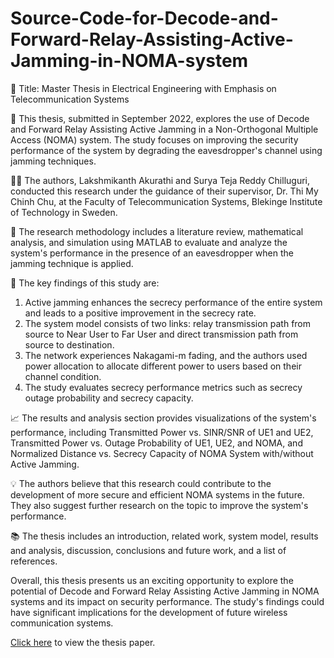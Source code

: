 # Source-Code-for-Decode-and-Forward-Relay-Assisting-Active-Jamming-in-NOMA-system

📜 Title: Master Thesis in Electrical Engineering with Emphasis on Telecommunication Systems

🔬 This thesis, submitted in September 2022, explores the use of Decode and Forward Relay Assisting Active Jamming in a Non-Orthogonal Multiple Access (NOMA) system. The study focuses on improving the security performance of the system by degrading the eavesdropper's channel using jamming techniques.

👨‍💻 The authors, Lakshmikanth Akurathi and Surya Teja Reddy Chilluguri, conducted this research under the guidance of their supervisor, Dr. Thi My Chinh Chu, at the Faculty of Telecommunication Systems, Blekinge Institute of Technology in Sweden.

🔧 The research methodology includes a literature review, mathematical analysis, and simulation using MATLAB to evaluate and analyze the system's performance in the presence of an eavesdropper when the jamming technique is applied.

🔑 The key findings of this study are:

1. Active jamming enhances the secrecy performance of the entire system and leads to a positive improvement in the secrecy rate.
2. The system model consists of two links: relay transmission path from source to Near User to Far User and direct transmission path from source to destination.
3. The network experiences Nakagami-m fading, and the authors used power allocation to allocate different power to users based on their channel condition.
4. The study evaluates secrecy performance metrics such as secrecy outage probability and secrecy capacity.

📈 The results and analysis section provides visualizations of the system's performance, including Transmitted Power vs. SINR/SNR of UE1 and UE2, Transmitted Power vs. Outage Probability of UE1, UE2, and NOMA, and Normalized Distance vs. Secrecy Capacity of NOMA System with/without Active Jamming.

💡 The authors believe that this research could contribute to the development of more secure and efficient NOMA systems in the future. They also suggest further research on the topic to improve the system's performance.

📚 The thesis includes an introduction, related work, system model, results and analysis, discussion, conclusions and future work, and a list of references.

Overall, this thesis presents us an exciting opportunity to explore the potential of Decode and Forward Relay Assisting Active Jamming in NOMA systems and its impact on security performance. The study's findings could have significant implications for the development of future wireless communication systems.

[Click here](https://www.diva-portal.org/smash/get/diva2:1712744/FULLTEXT02.pdf) to view the thesis paper.

